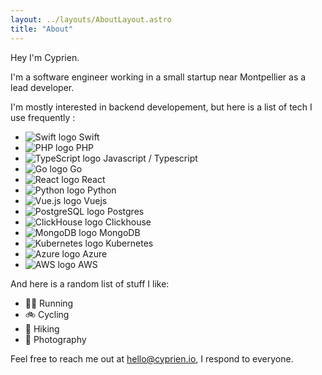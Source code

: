 ```yaml
---
layout: ../layouts/AboutLayout.astro
title: "About"
---
```


Hey I'm Cyprien.

I'm a software engineer working in a small startup near Montpellier as a lead developer.

I'm mostly interested in backend developement, but here is a list of tech I use frequently :

- ![Swift logo](assets/images/icons/swift.svg) Swift
- ![PHP logo](assets/images/icons/php.svg) PHP
- ![TypeScript logo](assets/images/icons/typescript.svg) Javascript / Typescript
- ![Go logo](assets/images/icons/gopher.svg) Go
- ![React logo](assets/images/icons/react.svg) React
- ![Python logo](assets/images/icons/python.svg) Python
- ![Vue.js logo](assets/images/icons/vuejs.svg) Vuejs
- ![PostgreSQL logo](assets/images/icons/postgresql.svg) Postgres
- ![ClickHouse logo](assets/images/icons/clickhouse.svg) Clickhouse
- ![MongoDB logo](assets/images/icons/mongodb.svg) MongoDB
- ![Kubernetes logo](assets/images/icons/kubernetes.svg) Kubernetes
- ![Azure logo](assets/images/icons/azure.svg) Azure
- ![AWS logo](assets/images/icons/aws.svg) AWS

And here is a random list of stuff I like:

- 🏃‍♂️ Running
- 🚲 Cycling
- 🥾 Hiking
- 📸 Photography

Feel free to reach me out at [hello@cyprien.io](mailto:hello@cyprien.io), I respond to everyone.
